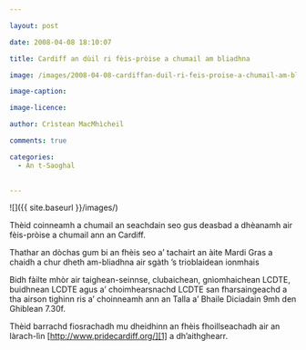 ```yaml
---

layout: post

date: 2008-04-08 18:10:07

title: Cardiff an dùil ri fèis-pròise a chumail am bliadhna

image: /images/2008-04-08-cardiffan-duil-ri-feis-proise-a-chumail-am-bliadhna.jpg

image-caption:

image-licence:

author: Crìstean MacMhìcheil

comments: true

categories:
  - An t-Saoghal
  

---
```


![]({{ site.baseurl }}/images/)

Thèid coinneamh a chumail an seachdain seo gus deasbad a dhèanamh air fèis-pròise a chumail ann an Cardiff.

<!--more-->

Thathar an dòchas gum bi an fhèis seo a&#8217; tachairt an àite Mardi Gras a chaidh a chur dheth am-bliadhna air sgàth &#8217;s trioblaidean ionmhais

Bidh fàilte mhòr air taighean-seinnse, clubaichean, gnìomhaichean LCDTE, buidhnean LCDTE agus a&#8217; choimhearsnachd LCDTE san fharsaingeachd a tha airson tighinn ris a&#8217; choinneamh ann an Talla a&#8217; Bhaile Diciadain 9mh den Ghiblean 7.30f.

Thèid barrachd fiosrachadh mu dheidhinn an fhèis fhoillseachadh air an làrach-lìn [http://www.pridecardiff.org/][1] a dh&#8217;aithghearr.

 [1]: http://www.pridecardiff.org/ "Làrach-lìn Fèis-pròise Chardiff"
